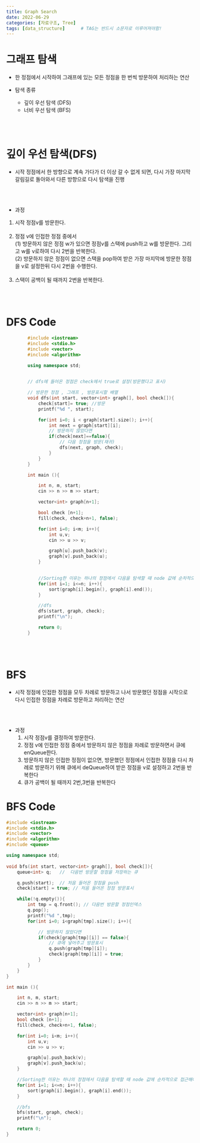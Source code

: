 ```yaml
---
title: Graph Search
date: 2022-06-29
categories: [자료구조, Tree]
tags: [data_structure]		# TAG는 반드시 소문자로 이루어져야함!
---
```


그래프 탐색
======================
 * 한 정점에서 시작하여 그래프에 있는 모든 정점을 한 번씩 방문하여 처리하는 연산

 * 탐색 종류
   * 깊이 우선 탐색 (DFS)
   * 너비 우선 탐색 (BFS)

<br><br>

깊이 우선 탐색(DFS)
========================
 * 시작 정점에서 한 방향으로 계속 가다가 더 이상 갈 수 없게 되면, 다시 가장 마지막 갈림길로 돌아와서 다른 방향으로 다시 탐색을 진행

<br><br>

 * 과정
 1. 시작 정점v를 방문한다.<br><br>
 2. 정점 v에 인접한 정점 중에서<br>
    (1) 방문하지 않은 정점 w가 있으면 정점v를 스택에 push하고 w를 방문한다. 그리고 w를 v로하여 다시 2번을 반복한다.<br>
    (2) 방문하지 않은 정점이 없으면 스택을 pop하여 받은 가장 마지막에 방문한 정점을 v로 설정한뒤 다시 2번을 수행한다.<br><br>
 3. 스택이 공백이 될 때까지 2번을 반복한다.

<br><br>

DFS Code
=========================

```C++
        #include <iostream>
        #include <stdio.h>
        #include <vector>
        #include <algorithm>

        using namespace std;

        
        // dfs에 들어온 정점은 check에서 true로 설정(방문했다고 표시)

        // 방문한 정점 , 그래프 , 방문표시할 배열
        void dfs(int start, vector<int> graph[], bool check[]){
            check[start]= true; //방문
            printf("%d ", start);

            for(int i=0; i < graph[start].size(); i++){
                int next = graph[start][i];
                // 방문하지 않았다면
                if(check[next]==false){
                    // 다음 정점을 방문(재귀)
                    dfs(next, graph, check);
                }
            }
        }

        int main (){

            int n, m, start;
            cin >> n >> m >> start;

            vector<int> graph[n+1];

            bool check [n+1];
            fill(check, check+n+1, false);

            for(int i=0; i<m; i++){
                int u,v;
                cin >> u >> v;

                graph[u].push_back(v);
                graph[v].push_back(u);
            }

            
            //Sorting한 이유는 하나의 정점에서 다음을 탐색할 때 node 값에 순차적으로 접근해야하기 때문
            for(int i=1; i<=n; i++){
                sort(graph[i].begin(), graph[i].end());
            }

            //dfs
            dfs(start, graph, check);
            printf("\n");

            return 0;
        }
```

<br><br>

BFS
============================
* 시작 정점에 인접한 정점을 모두 차례로 방문하고 나서 방문했던 정점을 시작으로 다시 인접한 정점을 차례로 방문하고 처리하는 연산

<br><br>

* 과정
  1. 시작 정점v를 결정하여 방문한다.
  2. 정점 v에 인접한 정점 중에서 방문하지 않은 정점을 차례로 방문하면서 큐에 enQueue한다.
  3. 방문하지 않은 인접한 정점이 없으면, 방문했던 정점에서 인접한 정점을 다시 차례로 방문하기 위해 큐에서 deQueue하여 받은 정점을 v로 설정하고 2번을 반복한다
  4. 큐가 공백이 될 때까지 2번,3번을 반복한다



BFS Code
====================

```C++
#include <iostream>
#include <stdio.h>
#include <vector>
#include <algorithm>
#include <queue>

using namespace std;
        
void bfs(int start, vector<int> graph[], bool check[]){
    queue<int> q;   //  다음번 방문할 정점을 저장하는 큐

    q.push(start);  // 처음 들어온 정점을 push
    check[start] = true; // 처음 들어온 정점 방문표시

    while(!q.empty()){
        int tmp = q.front(); // 다음번 방문할 정점인덱스
        q.pop();
        printf("%d ",tmp);
        for(int i=0; i<graph[tmp].size(); i++){

            // 방문하지 않았다면
            if(check[graph[tmp][i]] == false){
                // 큐에 넣어주고 방문표시
                q.push(graph[tmp][i]);
                check[graph[tmp][i]] = true;
            }
        }
    }
}

int main (){

    int n, m, start;
    cin >> n >> m >> start;

    vector<int> graph[n+1];
    bool check [n+1];
    fill(check, check+n+1, false);

    for(int i=0; i<m; i++){
        int u,v;
        cin >> u >> v;

        graph[u].push_back(v);
        graph[v].push_back(u);
    }

    //Sorting한 이유는 하나의 정점에서 다음을 탐색할 때 node 값에 순차적으로 접근해야하기 때문
    for(int i=1; i<=n; i++){
        sort(graph[i].begin(), graph[i].end());
    }

    //bfs
    bfs(start, graph, check);
    printf("\n");

    return 0;
}
```
